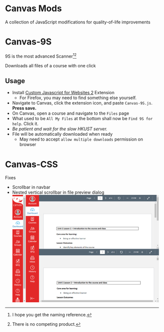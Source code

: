 # Canvas Mods
A collection of JavaScript modifications for quality-of-life improvements

# Canvas-9S
9S is the most advanced Scanner[^1][^2]

Downloads all files of a course with one click

## Usage

- Install [Custom Javascript for Websites 2](https://chrome.google.com/webstore/detail/custom-javascript-for-web/ddbjnfjiigjmcpcpkmhogomapikjbjdk) Extension
  - For Firefox, you may need to find something else yourself. 
- Navigate to Canvas, click the extension icon, and paste `Canvas-9S.js`. __Press save.__
- On Canvas, open a course and navigate to the `Files` page
- What used to be `All My Files` at the bottom shall now be `Find 9S for help`. Click it. 
- _Be patient and wait for the slow HKUST server._
- File will be automatically downloaded when ready
  - May need to accept `allow multiple downloads` permission on browser
  
[^1]: I hope you get the naming reference. 
[^2]: There is no competing product. 

# Canvas-CSS

Fixes
- Scrollbar in navbar
- Nested vertical scrollbar in file preview dialog
![Demo](css-fixes.png)
